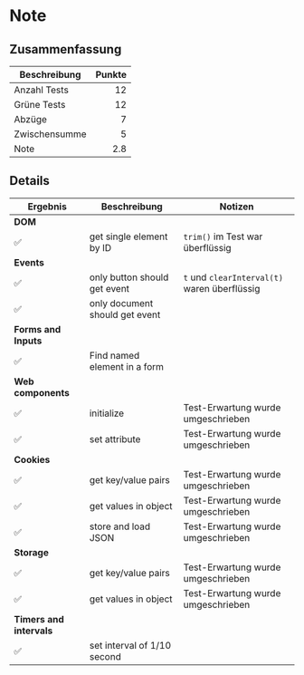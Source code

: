 # Note

## Zusammenfassung

| Beschreibung  | Punkte |
| ------------- | -----: |
| Anzahl Tests  |     12 |
| Grüne Tests   |     12 |
| Abzüge        |      7 |
| Zwischensumme |      5 |
| Note          |    2.8 |

## Details

| Ergebnis                 | Beschreibung                   | Notizen                                      |
| ------------------------ | ------------------------------ | -------------------------------------------- |
| **DOM**                  |                                |
| ✅️                        | get single element by ID       | `trim()` im Test war überflüssig             |
| **Events**               |                                |
| ✅️                        | only button should get event   | `t` und `clearInterval(t)` waren überflüssig |
| ✅️                        | only document should get event |
| **Forms and Inputs**     |                                |
| ✅️                        | Find named element in a form   |
| **Web components**       |                                |
| ✅️                        | initialize                     | Test-Erwartung wurde umgeschrieben           |
| ✅️                        | set attribute                  | Test-Erwartung wurde umgeschrieben           |
| **Cookies**              |                                |
| ✅️                        | get key/value pairs            | Test-Erwartung wurde umgeschrieben           |
| ✅️                        | get values in object           | Test-Erwartung wurde umgeschrieben           |
| ✅️                        | store and load JSON            | Test-Erwartung wurde umgeschrieben           |
| **Storage**              |                                |
| ✅️                        | get key/value pairs            | Test-Erwartung wurde umgeschrieben           |
| ✅️                        | get values in object           | Test-Erwartung wurde umgeschrieben           |
| **Timers and intervals** |                                |
| ✅️                        | set interval of 1/10 second    |